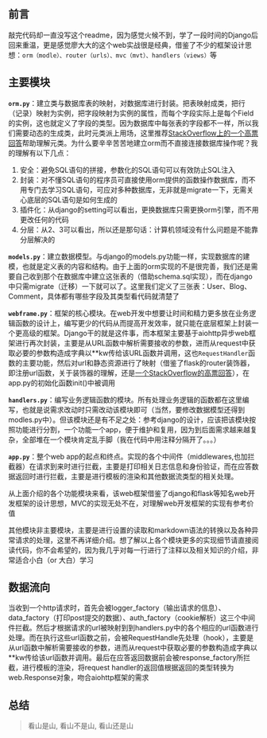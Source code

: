 ## 前言
敲完代码却一直没写这个readme，因为感觉火候不到，学了一段时间的Django后回来重温，更是感觉廖大大的这个web实战很是经典，借鉴了不少的框架设计思想：`orm（modle）、router（urls）、mvc（mvt）、handlers（views）`等

## 主要模块
**`orm.py`**：建立类与数据库表的映射，对数据库进行封装。把表映射成类，把行（记录）映射为实例，把字段映射为实例的属性，而每个字段实际上是每个Field的实例，这也就定义了字段的类型。因为数据库中每张表的字段都不一样，所以我们需要动态的生成类，此时元类派上用场，这里推荐[StackOverflow上的一个高票回答][1]帮助理解元类。为什么要辛辛苦苦地建立orm而不直接连接数据库操作呢？我的理解有以下几点：

 1. 安全：避免SQL语句的拼接，参数化的SQL语句可以有效防止SQL注入
 2. 封装：对不懂SQL语句的程序员可直接使用orm提供的函数操作数据库，而不用专门去学习SQL语句，可应对多种数据库，无非就是migrate一下，无需关心底层的SQL语句是如何生成的
 3. 插件化：从django的setting可以看出，更换数据库只需更换orm引擎，而不用更改任何的代码
 4. 分层：从2、3可以看出，所以还是那句话：计算机领域没有什么问题是不能靠分层解决的

**`models.py`**：建立数据模型。与django的models.py功能一样，实现数据库的建模，也就是定义表的内容和结构。由于上面的orm实现的不是很完善，我们还是需要自己收到那个在数据库中建立这张表的（借助schema.sql实现），而在django中只需migrate（迁移）一下就可以了。这里我们定义了三张表：User、Blog、Comment，具体都有哪些字段及其类型看代码就清楚了

**`webframe.py`**：框架的核心模块。在web开发中想要让时间和精力更多放在业务逻辑函数的设计上，编写更少的代码从而提高开发效率，就只能在底层框架上封装一个更高级的框架。Django干的就是这件事，而本框架主要基于aiohttp异步web框架进行再次封装，主要是从URL函数中解析需要接收的参数，进而从request中获取必要的参数构造成字典以\*\*kw传给该URL函数并调用，这也`RequestHandler`函数的主要功能，然后对url和静态资源进行了映射（借鉴了flask的router装饰器，即注册url函数，关于装饰器的理解，还是[一个StackOverflow的高票回答][2]），在app.py的初始化函数init()中被调用

**`handlers.py`**：编写业务逻辑函数的模块。所有处理业务逻辑的函数都在这里编写，也就是说需求改动时只需改动该模块即可（当然，要修改数据模型还得到modles.py中）。但该模块还是有不足之处：参考django的设计，应该把该模块按照功能进行分割，一个功能一个app，便于维护和复用，因为到后面需求越来越复杂，全部堆在一个模块肯定乱手脚（我在代码中用注释分隔开了。。。）

**`app.py`**：整个web app的起点和终点。实现的各个中间件（middlewares,也加拦截器）在请求到来时进行拦截，主要是打印相关日志信息和身份验证，而在应答数据返回时进行拦截，主要是进行模板的渲染和其他数据流类型的相关处理。

从上面介绍的各个功能模块来看，该web框架借鉴了django和flask等知名web开发框架的设计思想，MVC的实现无处不在，对理解web开发框架的实现有参考价值

其他模块非主要模块，主要是进行设置的读取和markdown语法的转换以及各种异常请求的处理，这里不再详细介绍。想了解以上各个模块更多的实现细节请直接阅读代码，你不会希望的，因为我几乎对每一行进行了注释以及相关知识的介绍，非常适合小白（or 大白）学习


## 数据流向
当收到一个http请求时，首先会被logger_factory（输出请求的信息）、data_factory（打印post提交的数据）、auth_factory（cookie解析）这三个中间件拦截。然后才根据请求的url被映射到到handlers.py中的各个相应的url函数进行处理。而在执行这些url函数之前，会被RequestHandle先处理（hook），主要是从url函数中解析需要接收的参数，进而从request中获取必要的参数构造成字典以\*\*kw传给该url函数并调用。最后在应答返回数据前会被response_factory所拦截，进行模板的渲染，将request handler的返回值根据返回的类型转换为web.Response对象，吻合aiohttp框架的需求

## 总结

> 看山是山, 看山不是山, 看山还是山




  [1]: https://stackoverflow.com/questions/100003/what-is-a-metaclass-in-python
  [2]: https://stackoverflow.com/questions/739654/how-to-make-a-chain-of-function-decorators/1594484#1594484